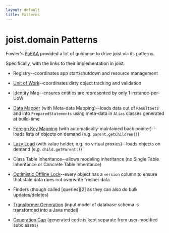 ```yaml
---
layout: default
title: Patterns
---
```


joist.domain Patterns
=====================

Fowler's [PoEAA](http://martinfowler.com/books.html#eaa) provided a lot of guidance to drive joist via its patterns.

Specifically, with the links to their implementation in joist:

* Registry--coordinates app start/shutdown and resource management

* [Unit of Work](http://github.com/stephenh/joist/blob/master/domain/src/main/joist/domain/uow/UnitOfWork.java)--coordinates dirty object tracking and validation

* [Identity Map](http://github.com/stephenh/joist/blob/master/domain/src/main/joist/domain/orm/IdentityMap.java)--ensures entities are represented by only 1 instance-per-UoW

* [Data Mapper](http://github.com/stephenh/joist/blob/master/domain/src/main/joist/domain/orm/mappers/DomainObjectMapper.java) (with Meta-data Mapping)--loads data out of `ResultSets` and into `PreparedStatements` using meta-data in `Alias` classes generated at build-time

* [Foreign Key Mapping](http://github.com/stephenh/joist/blob/master/domain/src/main/joist/domain/orm/ForeignKeyListHolder.java) (with automatically-maintained back pointer)--loads lists of objects on demand (e.g. `parent.getChildren()`)

* [Lazy Load](http://github.com/stephenh/joist/blob/master/domain/src/main/joist/domain/orm/ForeignKeyHolder.java) (with value holder, e.g. no virtual proxies)--loads objects on demand (e.g. `child.getParent()`)

* Class Table Inheritance--allows modeling inheritance (no Single Table Inheritance or Concrete Table Inheritance)

* [Optimistic Offline Lock](http://github.com/stephenh/joist/blob/master/domain/src/main/joist/domain/orm/impl/InstanceUpdater.java#L53)--every object has a `version` column to ensure that stale data does not overwrite fresher data

* Finders (though called [queries][2] as they can also do bulk updates/deletes)

* [Transformer Generation](http://github.com/stephenh/joist/blob/master/domain/src/main/joist/domain/codegen/passes/GenerateDomainCodegenPass.java) (input model of database schema is transformed into a Java model)

* [Generation Gap](http://martinfowler.com/dslwip/) (generated code is kept separate from user-modified subclasses)


